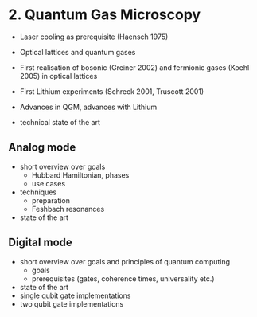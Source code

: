 # 2. Quantum Gas Microscopy

- Laser cooling as prerequisite (Haensch 1975)

- Optical lattices and quantum gases
- First realisation of bosonic (Greiner 2002) and fermionic gases (Koehl 2005) in optical lattices

- First Lithium experiments (Schreck 2001, Truscott 2001)
- Advances in QGM, advances with Lithium
- technical state of the art

## Analog mode
- short overview over goals
    - Hubbard Hamiltonian, phases
    - use cases
- techniques
    - preparation
    - Feshbach resonances
- state of the art

## Digital mode
- short overview over goals and principles of quantum computing
    - goals
    - prerequisites (gates, coherence times, universality etc.)
- state of the art
- single qubit gate implementations
- two qubit gate implementations